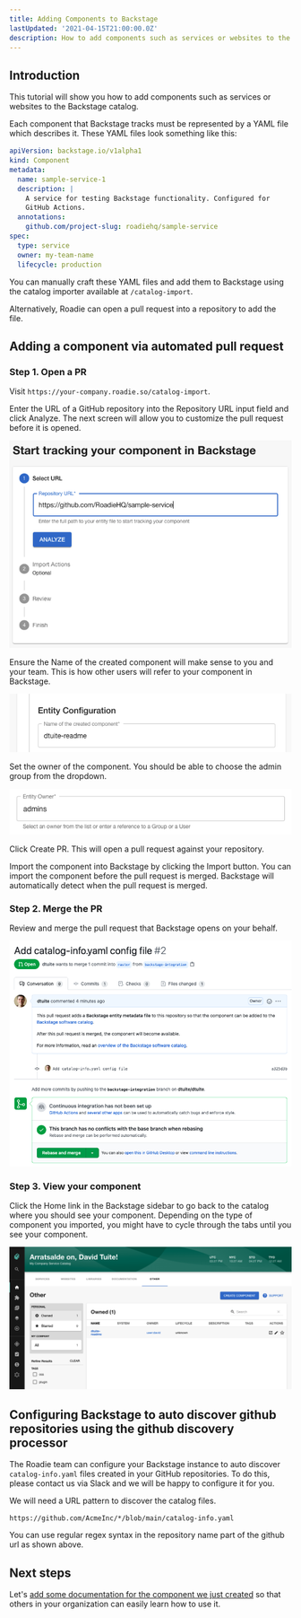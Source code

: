 ```yaml
---
title: Adding Components to Backstage
lastUpdated: '2021-04-15T21:00:00.0Z'
description: How to add components such as services or websites to the Backstage catalog.
---
```


## Introduction

This tutorial will show you how to add components such as services or websites to the Backstage catalog.

Each component that Backstage tracks must be represented by a YAML file which describes it. These YAML files look something like this:

```yaml
apiVersion: backstage.io/v1alpha1
kind: Component
metadata:
  name: sample-service-1
  description: |
    A service for testing Backstage functionality. Configured for
    GitHub Actions.
  annotations:
    github.com/project-slug: roadiehq/sample-service
spec:
  type: service
  owner: my-team-name
  lifecycle: production
```

You can manually craft these YAML files and add them to Backstage using the catalog importer available at `/catalog-import`.

Alternatively, Roadie can open a pull request into a repository to add the file.

## Adding a component via automated pull request

### Step 1. Open a PR

Visit `https://your-company.roadie.so/catalog-import`.

Enter the URL of a GitHub repository into the Repository URL input field and click Analyze. The next screen will allow you to customize the pull request before it is opened.

![Catalog importer with URL in the input](./catalog-import-with-url.png)

Ensure the Name of the created component will make sense to you and your team. This is how other users will refer to your component in Backstage.

![An input which allows setting the name of the component to be imported](./preparing-pull-request-name-component.png)

Set the owner of the component. You should be able to choose the admin group from the dropdown.

![An input which allows setting the owner of the component to be imported](./preparing-pull-request-owner-component.png)

Click Create PR. This will open a pull request against your repository.

Import the component into Backstage by clicking the Import button. You can import the component before the pull request is merged. Backstage will automatically detect when the pull request is merged.

### Step 2. Merge the PR

Review and merge the pull request that Backstage opens on your behalf.

![An open PR on GitHub which will add a catalog-info.yaml file once merged](./opened-pr-on-github.png)

### Step 3. View your component

Click the Home link in the Backstage sidebar to go back to the catalog where you should see your component. Depending on the type of component you imported, you might have to cycle through the tabs until you see your component.

![our component visible on the other tab of Backstage](./component-on-other-tab.png)

## Configuring Backstage to auto discover github repositories using the github discovery processor

The Roadie team can configure your Backstage instance to auto discover `catalog-info.yaml` files created in your GitHub repositories. To do this, please contact us via Slack and we will be happy to configure it for you.

We will need a URL pattern to discover the catalog files.

```text
https://github.com/AcmeInc/*/blob/main/catalog-info.yaml
```

You can use regular regex syntax in the repository name part of the github url as shown above.

## Next steps

Let's [add some documentation for the component we just created](/docs/getting-started/technical-documentation/) so that others in your organization can easily learn how to use it.
